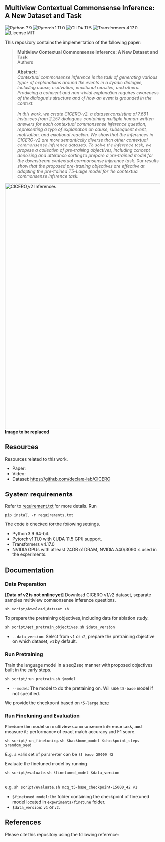 ## Multiview Contextual Commonsense Inference: A New Dataset and Task
![Python 3.9](https://img.shields.io/badge/python-3.9-green.svg?style=plastic)
![Pytorch 1.11.0](https://img.shields.io/badge/pytorch-1.11.0-green.svg?style=plastic)
![CUDA 11.5](https://img.shields.io/badge/cuda-11.5-green.svg?style=plastic)
![Transformers 4.17.0](https://img.shields.io/badge/Transformers-4.17.0-green.svg?style=plastic)
![License MIT](https://img.shields.io/badge/license-MIT-blue.svg?style=plastic)


This repository contains the implementation of the following paper:

> **Multiview Contextual Commonsense Inference: A New Dataset and Task**<br>
> Authors <br>
> 
>
> **Abstract:** 
> <br> *Contextual commonsense inference is the task of generating various types of explanations around the events in a dyadic dialogue, including cause, motivation, emotional reaction, and others. Producing a coherent and non-trivial explanation requires awareness of the dialogue's structure and of how an event is grounded in the context.*
> <br> <br> *In this work, we create CICERO-v2, a dataset consisting of 7,661 instances from 2,257 dialogues, containing multiple human-written answers for each contextual commonsense inference question, representing a type of explanation on cause, subsequent event, motivation, and emotional reaction. We show that the inferences in CICERO-v2 are more semantically diverse than other contextual commonsense inference datasets. To solve the inference task, we propose a collection of pre-training objectives, including concept denoising and utterance sorting to prepare a pre-trained model for the downstream contextual commonsense inference task. Our results show that the proposed pre-training objectives are effective at adapting the pre-trained T5-Large model for the contextual commonsense inference task.*


<img src="https://drive.google.com/uc?export=download&id=14RIbxgXhREdu5xZiKn5D-UUzaQLDNLqf" alt="CICERO_v2 Inferences" width="800"/>
<br>
<b>Image to be replaced</b>

## Resources

Resources related to this work. 

- Paper: 
- Video: 
- Dataset: https://github.com/declare-lab/CICERO

## System requirements

Refer to [requirement.txt](https://github.com/$account/$repo/blob/master/requirements.txt) for more details. Run
``` 
pip install -r requirements.txt
```
The code is checked for the following settings.
* Python 3.9 64-bit. 
* Pytorch v1.11.0 with CUDA 11.5 GPU support.
* Transformers v4.17.0.
* NVIDIA GPUs with at least 24GB of DRAM, NVIDIA A40/3090 is used in the experiments.

## Documentation
### Data Preparation
**[Data of v2 is not online yet]** Download CICERO v1/v2 dataset, separate samples multiview commonsense inference questions. 
```
sh script/download_dataset.sh
```

To prepare the pretraining objectives, including data for ablation study.  
```
sh script/get_pretrain_objectives.sh $data_version
```
* `--data_version`: Select from `v1` or `v2`, prepare the pretraining objective on which dataset, `v1` by default. 


### Run Pretraining
Train the language model in a seq2seq manner with proposed objectives built in the early steps. 
```
sh script/run_pretrain.sh $model
```
* `--model`: The model to do the pretraining on. Will use `t5-base` model if not specified. 

We provide the checkpoint based on `t5-large` [here](https://huggingface.co/shensq0814/CICEROv2)
### Run Finetuning and Evaluation
Finetune the model on multiview commonsense inference task, and measure its performance of exact match accuracy and F1 score. 

```
sh script/run_finetuning.sh $backbone_model $checkpoint_steps $random_seed
```

E.g. a valid set of parameter can be `t5-base 25000 42`

Evaluate the finetuned model by running
```
sh script/evaluate.sh $finetuned_model $data_version
```
<br>e.g. `sh script/evaluate.sh mcq_t5-base_checkpoint-15000_42 v1`
* `$finetuned_model`: the folder containing the checkpoint of finetuned model located in `experiments/finetune` folder.
* `$data_version`: `v1` or `v2`. 
## References

Please cite this repository using the following reference:

```

```
